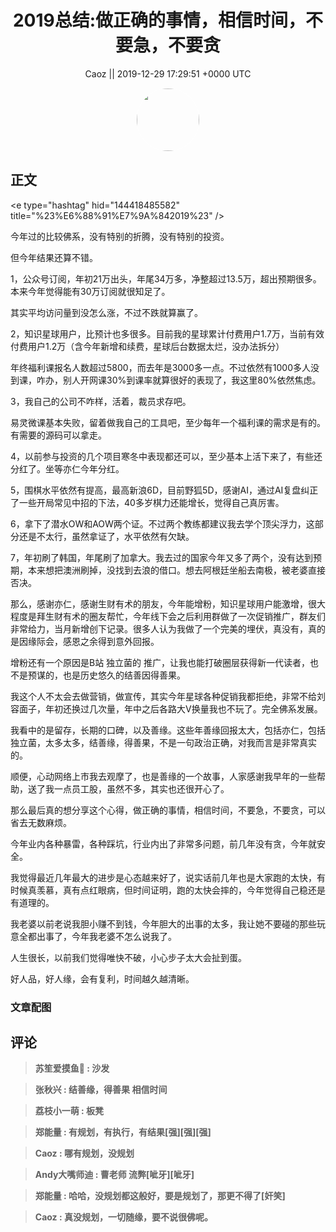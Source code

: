 <h1 align="center">2019总结:做正确的事情，相信时间，不要急，不要贪</h1>




<p align="center">
    <a>Caoz || 2019-12-29 17:29:51 &#43;0000 UTC</a>
</p>

<div align="center">
    <img src="https://images.zsxq.com/Fq1ec0LaMgzg1iEwJesuuOoekfTn?e=1590940799&amp;token=kIxbL07-8jAj8w1n4s9zv64FuZZNEATmlU_Vm6zD:gitkG3UJjUIIFGyx27kihI1V6bQ=" width="100" height="100" style="border:1px solid;border-radius:50%; color:#ffffff"/>
</div>




## 正文

<div>
&lt;e type=&#34;hashtag&#34; hid=&#34;144418485582&#34; title=&#34;%23%E6%88%91%E7%9A%842019%23&#34; /&gt; 

今年过的比较佛系，没有特别的折腾，没有特别的投资。

但今年结果还算不错。

1，公众号订阅，年初21万出头，年尾34万多，净整超过13.5万，超出预期很多。本来今年觉得能有30万订阅就很知足了。

其实平均访问量到没怎么涨，不过不跌就算赢了。

2，知识星球用户，比预计也多很多。目前我的星球累计付费用户1.7万，当前有效付费用户1.2万（含今年新增和续费，星球后台数据太烂，没办法拆分）

年终福利课报名人数超过5800，而去年是3000多一点。不过依然有1000多人没到课，咋办，别人开网课30%到课率就算很好的表现了，我这里80%依然焦虑。

3，我自己的公司不咋样，活着，裁员求存吧。

易灵微课基本失败，留着做我自己的工具吧，至少每年一个福利课的需求是有的。有需要的源码可以拿走。

4，以前参与投资的几个项目寒冬中表现都还可以，至少基本上活下来了，有些还分红了。坐等亦仁今年分红。

5，围棋水平依然有提高，最高新浪6D，目前野狐5D，感谢AI，通过AI复盘纠正了一些开局常见中招的下法，40多岁棋力还能增长，觉得自己真厉害。

6，拿下了潜水OW和AOW两个证。不过两个教练都建议我去学个顶尖浮力，这部分还是不太行，虽然拿证了，水平依然有欠缺。

7，年初刷了韩国，年尾刷了加拿大。我去过的国家今年又多了两个，没有达到预期，本来想把澳洲刷掉，没找到去浪的借口。想去阿根廷坐船去南极，被老婆直接否决。

那么，感谢亦仁，感谢生财有术的朋友，今年能增粉，知识星球用户能激增，很大程度是拜生财有术的圈友帮忙，今年线下会之后利用群做了一次促销推广，群友们非常给力，当月新增创下记录。很多人认为我做了一个完美的埋伏，真没有，真的是因缘际会，感恩之余得到意外回报。

增粉还有一个原因是B站 独立菌的 推广，让我也能打破圈层获得新一代读者，也不是预谋的，也是历史悠久的结善因得善果。

我这个人不太会去做营销，做宣传，其实今年星球各种促销我都拒绝，非常不给刘容面子，年初还换过几次量，年中之后各路大V换量我也不玩了。完全佛系发展。

我看中的是留存，长期的口碑，以及善缘。这些年善缘回报太大，包括亦仁，包括独立菌，太多太多，结善缘，得善果，不是一句政治正确，对我而言是非常真实的。

顺便，心动网络上市我去观摩了，也是善缘的一个故事，人家感谢我早年的一些帮助，送了我一点员工股，虽然不多，其实也还很开心了。

那么最后真的想分享这个心得，做正确的事情，相信时间，不要急，不要贪，可以省去无数麻烦。

今年业内各种暴雷，各种踩坑，行业内出了非常多问题，前几年没有贪，今年就安全。

我觉得最近几年最大的进步是心态越来好了，说实话前几年也是大家跑的太快，有时候真羡慕，真有点红眼病，但时间证明，跑的太快会摔的，今年觉得自己稳还是有道理的。

我老婆以前老说我胆小赚不到钱，今年胆大的出事的太多，我让她不要碰的那些玩意全都出事了，今年我老婆不怎么说我了。

人生很长，以前我们觉得唯快不破，小心步子太大会扯到蛋。

好人品，好人缘，会有复利，时间越久越清晰。
</div>

### 文章配图

<div class="image" align="center">

</div>


## 评论

<div align="left">
<div>

<blockquote >
<span> <strong>苏笙爱摸鱼🐶 : 沙发 </strong></span>
</blockquote>

<blockquote >
<span> <strong>张秋兴 : 结善缘，得善果
相信时间 </strong></span>
</blockquote>

<blockquote >
<span> <strong>荔枝小一萌 : 板凳 </strong></span>
</blockquote>

<blockquote >
<span> <strong>郑能量 : 有规划，有执行，有结果[强][强][强] </strong></span>
</blockquote>

<blockquote >
<span> <strong>Caoz : 哪有规划，没规划 </strong></span>
</blockquote>

<blockquote >
<span> <strong>Andy大嘴师迪 : 曹老师 流弊[呲牙][呲牙] </strong></span>
</blockquote>

<blockquote >
<span> <strong>郑能量 : 哈哈，没规划都这般好，要是规划了，那更不得了[奸笑] </strong></span>
</blockquote>

<blockquote >
<span> <strong>Caoz : 真没规划，一切随缘，要不说很佛呢。 </strong></span>
</blockquote>

</div>
</div>